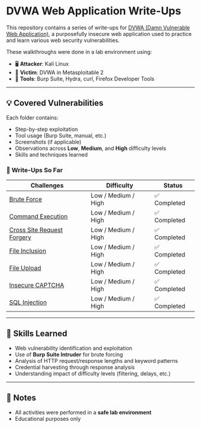 # DVWA Web Application Write-Ups

This repository contains a series of write-ups for [DVWA (Damn Vulnerable Web Application)](https://github.com/digininja/DVWA), a purposefully insecure web application used to practice and learn various web security vulnerabilities.

These walkthroughs were done in a lab environment using:
- 🖥️ **Attacker**: Kali Linux
- 🧪 **Victim**: DVWA in Metasploitable 2
- 🔧 **Tools**: Burp Suite, Hydra, curl, Firefox Developer Tools

---

## 💡 Covered Vulnerabilities

Each folder contains:
- Step-by-step exploitation
- Tool usage (Burp Suite, manual, etc.)
- Screenshots (if applicable)
- Observations across **Low**, **Medium**, and **High** difficulty levels
- Skills and techniques learned

### 📁 Write-Ups So Far
| Challenges        | Difficulty | Status  |
|----------------|------------|---------|
| [Brute Force](./1.%20Brute%20Force/Brute%20Force.md) | Low / Medium / High | ✅ Completed |
| [Command Execution](./Command%20Execution/Command%20Execution.md)  | Low / Medium / High | ✅ Completed |
| [Cross Site Request Forgery](./Cross%20Site%20Request%20Forgery/Cross%20Site%20Request%20Forgery.md)            | Low / Medium / High | ✅ Completed |
| [File Inclusion](./File%20Inclusion/File%20Inclusion.md) | Low / Medium / High | ✅ Completed |
| [File Upload](./File%20Upload/File%20Upload.md) | Low / Medium / High |  ✅ Completed |
| [Insecure CAPTCHA](./Insecure%20CAPTCHA/Insecure%20CAPTCHA.md) | Low / Medium / High |  ✅ Completed |
| [SQL Injection](./SQL%20Injection/SQL%20Injection.md) | Low / Medium / High |  ✅ Completed |

---

## 🧠 Skills Learned

- Web vulnerability identification and exploitation
- Use of **Burp Suite Intruder** for brute forcing
- Analysis of HTTP request/response lengths and keyword patterns
- Credential harvesting through response analysis
- Understanding impact of difficulty levels (filtering, delays, etc.)

---

## 📌 Notes

- All activities were performed in a **safe lab environment**
- Educational purposes only
